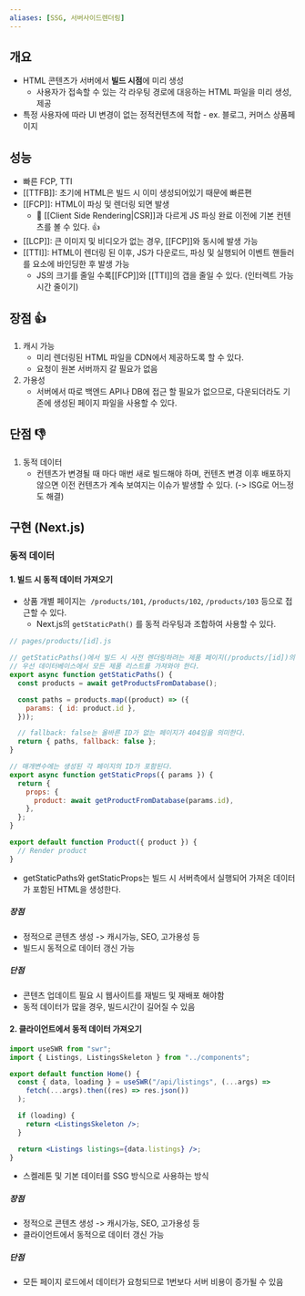 ```yaml
---
aliases: [SSG, 서버사이드렌더링]
---
```


## 개요

- HTML 콘텐츠가 서버에서 **빌드 시점**에 미리 생성
  - 사용자가 접속할 수 있는 각 라우팅 경로에 대응하는 HTML 파일을 미리 생성, 제공
- 특정 사용자에 따라 UI 변경이 없는 정적컨텐츠에 적합 - ex. 블로그, 커머스 상품페이지

## 성능

- 빠른 FCP, TTI
- [[TTFB]]: 초기에 HTML은 빌드 시 이미 생성되어있기 때문에 빠른편
- [[FCP]]: HTML이 파싱 및 렌더링 되면 발생
  -  [[Client Side Rendering|CSR]]과 다르게 JS 파싱 완료 이전에 기본 컨텐츠를 볼 수 있다. 👍
- [[LCP]]: 큰 이미지 및 비디오가 없는 경우, [[FCP]]와 동시에 발생 가능
- [[TTI]]: HTML이 렌더링 된 이후, JS가 다운로드, 파싱 및 실행되어 이벤트 핸들러를 요소에 바인딩한 후 발생 가능
  - JS의 크기를 줄일 수록[[FCP]]와 [[TTI]]의 갭을 줄일 수 있다. (인터렉트 가능 시간 줄이기)

## 장점 👍

1. 캐시 가능
   - 미리 렌더링된 HTML 파일을 CDN에서 제공하도록 할 수 있다.
   - 요청이 원본 서버까지 갈 필요가 없음
2. 가용성
   - 서버에서 따로 백엔드 API나 DB에 접근 할 필요가 없으므로, 다운되더라도 기존에 생성된 페이지 파일을 사용할 수 있다.

## 단점 👎

1. 동적 데이터
   - 컨텐츠가 변경될 때 마다 매번 새로 빌드해야 하며, 컨텐츠 변경 이후 배포하지 않으면 이전 컨텐츠가 계속 보여지는 이슈가 발생할 수 있다. (-> ISG로 어느정도 해결)

## 구현 (Next.js)

### 동적 데이터

#### 1. 빌드 시 동적 데이터 가져오기

- 상품 개별 페이지는  `/products/101`, `/products/102`, `/products/103` 등으로 접근할 수 있다.
  - Next.js의 `getStaticPath()` 를 동적 라우팅과 조합하여 사용할 수 있다.

```jsx
// pages/products/[id].js

// getStaticPaths()에서 빌드 시 사전 렌더링하려는 제품 페이지(/products/[id])의 ID 목록을 반환해야 한다.
// 우선 데이터베이스에서 모든 제품 리스트를 가져와야 한다.
export async function getStaticPaths() {
  const products = await getProductsFromDatabase();

  const paths = products.map((product) => ({
    params: { id: product.id },
  }));

  // fallback: false는 올바른 ID가 없는 페이지가 404임을 의미한다.
  return { paths, fallback: false };
}

// 매개변수에는 생성된 각 페이지의 ID가 포함된다.
export async function getStaticProps({ params }) {
  return {
    props: {
      product: await getProductFromDatabase(params.id),
    },
  };
}

export default function Product({ product }) {
  // Render product
}
```

- getStaticPaths와 getStaticProps는 빌드 시 서버측에서 실행되어 가져온 데이터가 포함된 HTML을 생성한다.

##### 장점

- 정적으로 콘텐츠 생성 -> 캐시가능, SEO, 고가용성 등
- 빌드시 동적으로 데이터 갱신 가능

##### 단점

- 콘텐츠 업데이트 필요 시 웹사이트를 재빌드 및 재배포 해야함
- 동적 데이터가 많을 경우, 빌드시간이 길어질 수 있음

#### 2. 클라이언트에서 동적 데이터 가져오기

```jsx
import useSWR from "swr";
import { Listings, ListingsSkeleton } from "../components";

export default function Home() {
  const { data, loading } = useSWR("/api/listings", (...args) =>
    fetch(...args).then((res) => res.json())
  );

  if (loading) {
    return <ListingsSkeleton />;
  }

  return <Listings listings={data.listings} />;
}
```

- 스켈레톤 및 기본 데이터를 SSG 방식으로 사용하는 방식

##### 장점

- 정적으로 콘텐츠 생성 -> 캐시가능, SEO, 고가용성 등
- 클라이언트에서 동적으로 데이터 갱신 가능

##### 단점

- 모든 페이지 로드에서 데이터가 요청되므로 1번보다 서버 비용이 증가될 수 있음
